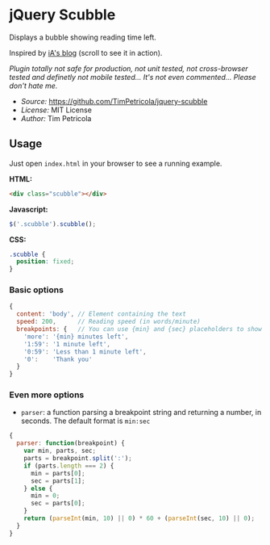 # jQuery Scubble

Displays a bubble showing reading time left.

Inspired by [iA's blog](http://ia.net/blog/) (scroll to see it in action).

*Plugin totally not safe for production, not unit tested, not cross-browser tested and definetly not mobile tested... It's not even commented... Please don't hate me.*

* *Source:* https://github.com/TimPetricola/jquery-scubble
* *License:* MIT License
* *Author:* Tim Petricola

## Usage

Just open `index.html` in your browser to see a running example.

**HTML:**
```html
<div class="scubble"></div>
```

**Javascript:**
```javascript
$('.scubble').scubble();
```

**CSS:**
```css
.scubble {
  position: fixed;
}
```

### Basic options
```javascript
{
  content: 'body', // Element containing the text
  speed: 200,      // Reading speed (in words/minute)
  breakpoints: {   // You can use {min} and {sec} placeholders to show time left
    'more': '{min} minutes left',
    '1:59': '1 minute left',
    '0:59': 'Less than 1 minute left',
    '0':    'Thank you'
  }
}
```

### Even more options
* `parser`: a function parsing a breakpoint string and returning a number, in seconds. The default format is `min:sec` 
```javascript
{
  parser: function(breakpoint) {
    var min, parts, sec;
    parts = breakpoint.split(':');
    if (parts.length === 2) {
      min = parts[0];
      sec = parts[1];
    } else {
      min = 0;
      sec = parts[0];
    }
    return (parseInt(min, 10) || 0) * 60 + (parseInt(sec, 10) || 0);
  }
}
```
